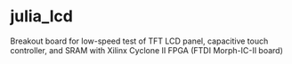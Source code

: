 # julia_lcd

Breakout board for low-speed test of TFT LCD panel, capacitive touch controller, and SRAM with Xilinx Cyclone II FPGA (FTDI Morph-IC-II board)
